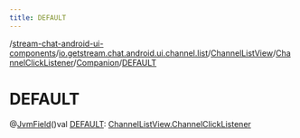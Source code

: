 ```yaml
---
title: DEFAULT
---
```

/[stream-chat-android-ui-components](../../../../index.md)/[io.getstream.chat.android.ui.channel.list](../../../index.md)/[ChannelListView](../../index.md)/[ChannelClickListener](../index.md)/[Companion](index.md)/[DEFAULT](DEFAULT.md)  
  
  
  
# DEFAULT  
@[JvmField](https://kotlinlang.org/api/latest/jvm/stdlib/kotlin.jvm/-jvm-field/index.html)()val [DEFAULT](DEFAULT.md): [ChannelListView.ChannelClickListener](../index.md)
